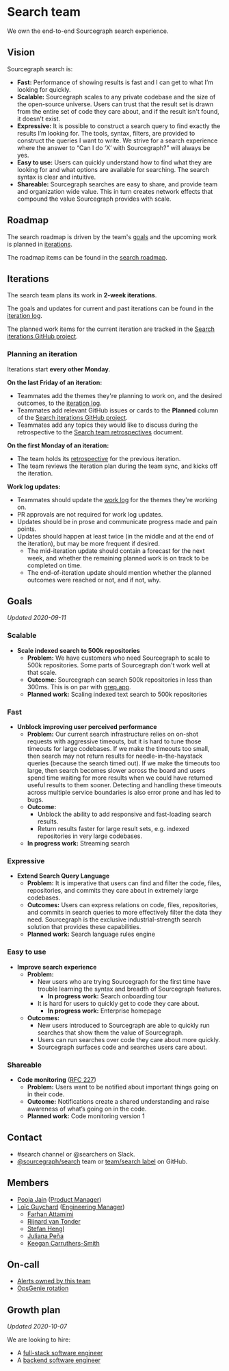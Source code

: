 # Search team

We own the end-to-end Sourcegraph search experience.

## Vision

Sourcegraph search is:

- **Fast:** Performance of showing results is fast and I can get to what I’m looking for quickly.
- **Scalable:** Sourcegraph scales to any private codebase and the size of the open-source universe. Users can trust that the result set is drawn from the entire set of code they care about, and if the result isn't found, it doesn't exist.
- **Expressive:** It is possible to construct a search query to find exactly the results I’m looking for. The tools, syntax, filters, are provided to construct the queries I want to write. We strive for a search experience where the answer to “Can I do ‘X’ with Sourcegraph?” will always be yes.
- **Easy to use:** Users can quickly understand how to find what they are looking for and what options are available for searching. The search syntax is clear and intuitive.
- **Shareable:** Sourcegraph searches are easy to share, and provide team and organization wide value. This in turn creates network effects that compound the value Sourcegraph provides with scale.

## Roadmap

The search roadmap is driven by the team's [goals](#goals) and the upcoming work is planned in [iterations](#iterations).

The roadmap items can be found in the [search roadmap](./roadmap.md). 

## Iterations

The search team plans its work in **2-week iterations**.

The goals and updates for current and past iterations can be found in the [iteration log](./iteration_log.md).

The planned work items for the current iteration are tracked in the [Search iterations GitHub project](https://github.com/orgs/sourcegraph/projects/93).

### Planning an iteration

Iterations start **every other Monday**.

**On the last Friday of an iteration:**

- Teammates add the themes they're planning to work on, and the desired outcomes, to the [iteration log](./iteration_log.md).
- Teammates add relevant GitHub issues or cards to the **Planned** column of the [Search iterations GitHub project](https://github.com/orgs/sourcegraph/projects/93).
- Teammates add any topics they would like to discuss during the retrospective to the [Search team retrospectives](https://docs.google.com/document/d/1YyPhH-OVrFddLhlerlfrqmnqe633I09wp9D9mSI4Za8/edit) document.

**On the first Monday of an iteration:**

- The team holds its [retrospective](https://docs.google.com/document/d/1YyPhH-OVrFddLhlerlfrqmnqe633I09wp9D9mSI4Za8/edit) for the previous iteration.
- The team reviews the iteration plan during the team sync, and kicks off the iteration.

**Work log updates:**

- Teammates should update the [work log](./iteration_log.md) for the themes they're working on.
- PR approvals are not required for work log updates.
- Updates should be in prose and communicate progress made and pain points.
- Updates should happen at least twice (in the middle and at the end of the iteration), but may be more frequent if desired.
    - The mid-iteration update should contain a forecast for the next week, and whether the remaining planned work is on track to be completed on time.
    - The end-of-iteration update should mention whether the planned outcomes were reached or not, and if not, why.

## Goals

_Updated 2020-09-11_

### Scalable

- **Scale indexed search to 500k repositories**
   - **Problem:** We have customers who need Sourcegraph to scale to 500k repositories. Some parts of Sourcegraph don't work well at that scale.
   - **Outcome:** Sourcegraph can search 500k repositories in less than 300ms. This is on par with [grep.app](https://grep.app).
   - **Planned work:** Scaling indexed text search to 500k repositories

### Fast

- **Unblock improving user perceived performance**
  - **Problem:** Our current search infrastructure relies on on-shot requests with aggressive timeouts, but it is hard to tune those timeouts for large codebases. If we make the timeouts too small, then search may not return results for needle-in-the-haystack queries (because the search timed out). If we make the timeouts too large, then search becomes slower across the board and users spend time waiting for more results when we could have returned useful results to them sooner. Detecting and handling these timeouts across multiple service boundaries is also error prone and has led to bugs.
  - **Outcome:**
      - Unblock the ability to add responsive and fast-loading search results.
      - Return results faster for large result sets, e.g. indexed repositories in very large codebases.
  - **In progress work:** Streaming search

### Expressive

- **Extend Search Query Language**
  - **Problem:** It is imperative that users can find and filter the code, files, repositories, and commits they care about in extremely large codebases.
  - **Outcomes:** Users can express relations on code, files, repositories, and commits in search queries to more effectively filter the data they need. Sourcegraph is the exclusive industrial-strength search solution that provides these capabilities.
  - **Planned work:** Search language rules engine

### Easy to use

- **Improve search experience**
  - **Problem:**
      - New users who are trying Sourcegraph for the first time have trouble learning the syntax and breadth of Sourcegraph features.
          - **In progress work:** Search onboarding tour
      - It is hard for users to quickly get to code they care about.
          - **In progress work:** Enterprise homepage
  - **Outcomes:**
     - New users introduced to Sourcegraph are able to quickly run searches that show them the value of Sourcegraph.
     - Users can run searches over code they care about more quickly.
     - Sourcegraph surfaces code and searches users care about.

### Shareable

- **Code monitoring** ([RFC 227](https://docs.google.com/document/d/1_R5DgpUkxyZilsJ9vBQm5cvRPT2udc3tZIPg2q3cnZU/edit))
  - **Problem:** Users want to be notified about important things going on in their code.
  - **Outcome:** Notifications create a shared understanding and raise awareness of what’s going on in the code.
  - **Planned work:** Code monitoring version 1


## Contact

- #search channel or @searchers on Slack.
- [@sourcegraph/search](https://github.com/orgs/sourcegraph/teams/search) team or [team/search label](https://github.com/sourcegraph/sourcegraph/issues?q=is%3Aissue+is%3Aopen+label%3Ateam%2Fsearch+) on GitHub.

## Members

- [Pooja Jain](../../../company/team/index.md#) ([Product Manager](../../product/roles/product_manager.md))
- [Loïc Guychard](../../../company/team/index.md#loïc-guychard) ([Engineering Manager](../roles.md#engineering-manager))
  - [Farhan Attamimi](../../../company/team/index.md#farhan-attamimi)
  - [Rijnard van Tonder](../../../company/team/index.md#rijnard-van-tonder)
  - [Stefan Hengl](../../../company/team/index.md#stefan-hengl-he-him)
  - [Juliana Peña](../../../company/team/index.md#juliana-peña-she-her)
  - [Keegan Carruthers-Smith](../../../company/team/index.md#keegan-carruthers-smith)

## On-call

- [Alerts owned by this team](https://sourcegraph.com/search?q=repo%3A%5Egithub.com%2Fsourcegraph%2Fsourcegraph%24+file%3Amonitoring%2F.*+%7B%3A%5B_%5D%2C+Owner%3A+ObservableOwnerSearch%2C+%3A%5B_%5D%7D+OR+%28%3A%5B_%5D%2C+ObservableOwnerSearch%29+count%3A1000&patternType=structural)
- [OpsGenie rotation](https://sourcegraph.app.opsgenie.com/teams/dashboard/f482ef3e-f5dc-4bef-b7c4-307e0ad30d6a)

## Growth plan

_Updated 2020-10-07_

We are looking to hire:
- A [full-stack software engineer](../hiring/software-engineer-full-stack.md)
- A [backend software engineer](../hiring/software-engineer-backend.md)
